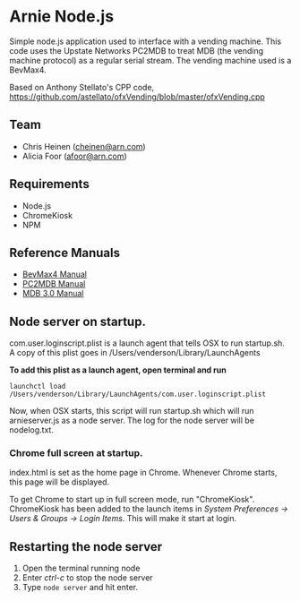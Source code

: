 # Arnie Node.js

Simple node.js application used to interface with a vending machine. This code uses the Upstate Networks PC2MDB to treat MDB (the vending machine protocol) as a regular serial stream. The vending machine used is a BevMax4.

Based on Anthony Stellato's CPP code, https://github.com/astellato/ofxVending/blob/master/ofxVending.cpp

## Team
* Chris Heinen (cheinen@arn.com)
* Alicia Foor (afoor@arn.com)

## Requirements
* Node.js
* ChromeKiosk
* NPM

## Reference Manuals

* [BevMax4 Manual](https://www.azdes.gov/InternetFiles/RSAVendingManuals/pdf/bevmax_4_5800_operators_manual.pdf)
* [PC2MDB Manual](https://www.google.com/url?sa=t&rct=j&q=&esrc=s&source=web&cd=2&cad=rja&uact=8&ved=0CCQQFjAB&url=http%3A%2F%2Fwww.upstatenetworks.com%2FPC2MDB%25202.06.pdf&ei=zntiVMTzBtWOsQTiwIH4BQ&usg=AFQjCNFRTs-Xoj7P9dX0MdlXGnSIFLRoOg&sig2=p43bksXuZwguvxwFtkdTkQ&bvm=bv.79189006,d.cWc)
* [MDB 3.0 Manual](http://www.vending.org/technical/MDB_3.0.pdf)

## Node server on startup.

com.user.loginscript.plist is a launch agent that tells OSX to run startup.sh. A copy of this plist goes in /Users/venderson/Library/LaunchAgents

**To add this plist as a launch agent, open terminal and run**

`launchctl load /Users/venderson/Library/LaunchAgents/com.user.loginscript.plist`

Now, when OSX starts, this script will run startup.sh which will run arnieserver.js as a node server. The log for the node server will be nodelog.txt.


### Chrome full screen at startup.


index.html is set as the home page in Chrome. Whenever Chrome starts, this page will be displayed.

To get Chrome to start up in full screen mode, run "ChromeKiosk". ChromeKiosk has been added to the launch items in *System Preferences -> Users & Groups -> Login Items*. This will make it start at login.

## Restarting the node server
1. Open the terminal running node
2. Enter *ctrl-c* to stop the node server
3. Type `node server` and hit enter.

